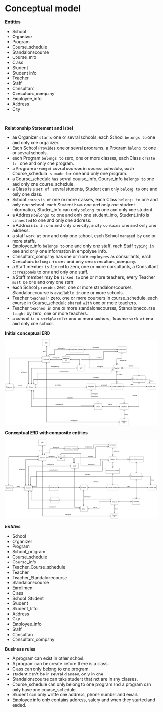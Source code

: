 # Conceptual model

**Entities**
- School
- Organizer
- Program
- Course_schedule
- Standalonecourse
- Course_info
- Class
- Student
- Student info
- Teacher
- Staff
- Consultant
- Consultant_company
- Employee_info
- Address
- City



<br>

**Relationship Statement and label**
- an Organizer `starts` one or sevral schools, each School `belongs to` one and only one organizer.
- Each School `Provides` one or sevral programs, a Program `belong to` one or sevral schools.
- each Program `belongs to` zero, one or more classes,
each Class `create to ` one and only one program.
- a Program `arranged` sevral courses in course_schedule, each Course_schedula `is made for` one and only one program.
- a Course_schedule `has` sevral course_info, Course_info `belongs to` one and only one course_schedule.   
- a Class is  a `set of ` sevral students, Student can only `belong to` one and only one class.
- School `consists of` one or more classes, each Class `belongs to` one and only one school.
each Student `have` one and only one student information, Studen_info can only `belong to` one and only one student.
- a Address `belongs to` one and only one student_info, Student_info is `connected` to one and only one address. 
- a Address `is in` one and only one city, a city `contains` one and only one address.  
- a staff `work at` one and only one school, each School `managed by` one or more staffs.
- Employee_info `belongs to` one and only one staff, each Staff `typing in` one and only one information in empolyee_info.
- Consultant_company has one or more  `employees` as consultants, each Consultant `belongs to` one and only one consultant_company. 
- a Staff member `is linked` to zero, one or more consultants, a Consultant `corresponds` to one and only one staff.
- a Staff member may be `linked to` one or more teachers, every Teacher `must be` one and only one staff.  
- each School `provides` zero, one or more standalonecourses, Standalonecourse  is `available in` one or more schools.
- Teacher `teaches` in zero, one or more coursers in course_schedule, each  course in Course_schedule `shared with` one or more teachers.
- Teacher `teaches in` one or more standalonecourses, Standalonecourse `taught` by zero, one or more teachers.
- a school `is a workplace` for one or more techers, Teacher `work at` one and only one school.  

**Initial conceptual ERD**

<img src = "assets/yh_initial_conceptual_erd.png">


<br>

**Conceptual ERD with composite entities**


<img src = "assets/yh_conceptual_erd.png">

***Entities***
- School
- Organizer
- Program
- School_program
- Course_schedule
- Course_info
- Teacher_Course_schedule
- Teacher
- Teacher_Standalonecourse
- Standalonecourse
- Enrollment
- Class
- School_Student
- Student
- Student_Info
- Address
- City
- Employee_info
- Staff
- Consultan
- Consultant_company


**Business rules**

- A program can exist in other school.
- A program can be create before there is a class.
- Class can only belong to one program.
- student can't be in sevral classes, only in one
- Standalonecourse can take student that not are in any classes.
- Course_schedule can only belong to one program and a program can only have one course_schedule.
- Student can only writte one address, phone number and email.
- Employee info only contains address, salery and when they started and ended. 
